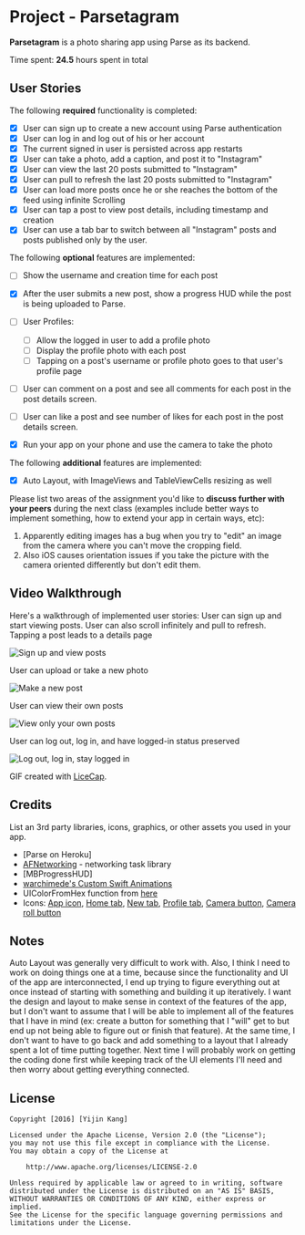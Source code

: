 # Project - Parsetagram

**Parsetagram** is a photo sharing app using Parse as its backend.

Time spent: **24.5** hours spent in total

## User Stories

The following **required** functionality is completed:

- [x] User can sign up to create a new account using Parse authentication
- [x] User can log in and log out of his or her account
- [x] The current signed in user is persisted across app restarts
- [x] User can take a photo, add a caption, and post it to "Instagram"
- [x] User can view the last 20 posts submitted to "Instagram"
- [x] User can pull to refresh the last 20 posts submitted to "Instagram"
- [x] User can load more posts once he or she reaches the bottom of the feed using infinite Scrolling
- [x] User can tap a post to view post details, including timestamp and creation
- [x] User can use a tab bar to switch between all "Instagram" posts and posts published only by the user.

The following **optional** features are implemented:

- [ ] Show the username and creation time for each post
- [x] After the user submits a new post, show a progress HUD while the post is being uploaded to Parse.
- [ ] User Profiles:
   - [ ] Allow the logged in user to add a profile photo
   - [ ] Display the profile photo with each post
   - [ ] Tapping on a post's username or profile photo goes to that user's profile page
- [ ] User can comment on a post and see all comments for each post in the post details screen.
- [ ] User can like a post and see number of likes for each post in the post details screen.
- [x] Run your app on your phone and use the camera to take the photo


The following **additional** features are implemented:

- [x] Auto Layout, with ImageViews and TableViewCells resizing as well

Please list two areas of the assignment you'd like to **discuss further with your peers** during the next class (examples include better ways to implement something, how to extend your app in certain ways, etc):

1. Apparently editing images has a bug when you try to "edit" an image from the camera where you can't move the cropping field.
2. Also iOS causes orientation issues if you take the picture with the camera oriented differently but don't edit them.

## Video Walkthrough

Here's a walkthrough of implemented user stories:
User can sign up and start viewing posts. User can also scroll infinitely and pull to refresh. Tapping a post leads to a details page

<img src='http://i.imgur.com/lbGvvEF.gif' title='signup-viewing' width='' alt='Sign up and view posts' />

User can upload or take a new photo

<img src='http://i.imgur.com/trvgGGX.gif' title='new' width='' alt='Make a new post' />

User can view their own posts

<img src='http://i.imgur.com/QocXbqK.gif' title='profile' width='' alt='View only your own posts' />

User can log out, log in, and have logged-in status preserved

<img src='http://i.imgur.com/jG1Dvuo.gif' title='logout' width='' alt='Log out, log in, stay logged in' />

GIF created with [LiceCap](http://www.cockos.com/licecap/).

## Credits

List an 3rd party libraries, icons, graphics, or other assets you used in your app.

- [Parse on Heroku]
- [AFNetworking](https://github.com/AFNetworking/AFNetworking) - networking task library
- [MBProgressHUD]
- [warchimede's Custom Swift Animations](https://github.com/warchimede/CustomSegues)
- UIColorFromHex function from [here](https://coderwall.com/p/6rfitq/ios-ui-colors-with-hex-values-in-swfit)
- Icons: [App icon](http://iconmonstr.com/photo-camera-9/), [Home tab](https://www.iconfinder.com/icons/216242/home_icon#size=128), [New tab](http://iconmonstr.com/photo-camera-8/), [Profile tab](https://thenounproject.com/search/?q=person&i=961), [Camera button](https://www.iconfinder.com/icons/115759/camera_icon#size=128), [Camera roll button](https://www.iconfinder.com/icons/290130/camera_image_photo_photography_photos_icon#size=128)

## Notes

Auto Layout was generally very difficult to work with.
Also, I think I need to work on doing things one at a time, because since the functionality and UI of the app are interconnected, I end up trying to figure everything out at once instead of starting with something and building it up iteratively. I want the design and layout to make sense in context of the features of the app, but I don't want to assume that I will be able to implement all of the features that I have in mind (ex: create a button for something that I "will" get to but end up not being able to figure out or finish that feature). At the same time, I don't want to have to go back and add something to a layout that I already spent a lot of time putting together.
Next time I will probably work on getting the coding done first while keeping track of the UI elements I'll need and then worry about getting everything connected.

## License

    Copyright [2016] [Yijin Kang]

    Licensed under the Apache License, Version 2.0 (the "License");
    you may not use this file except in compliance with the License.
    You may obtain a copy of the License at

        http://www.apache.org/licenses/LICENSE-2.0

    Unless required by applicable law or agreed to in writing, software
    distributed under the License is distributed on an "AS IS" BASIS,
    WITHOUT WARRANTIES OR CONDITIONS OF ANY KIND, either express or implied.
    See the License for the specific language governing permissions and
    limitations under the License.
